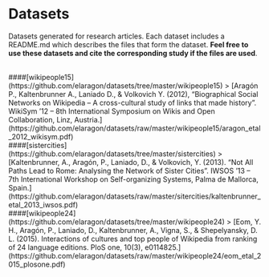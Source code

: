 # Datasets

Datasets generated for research articles. Each dataset includes a README.md which describes the files that form the dataset. **Feel free to use these datasets and cite the corresponding study if the files are used**.

<br/>
####[wikipeople15](https://github.com/elaragon/datasets/tree/master/wikipeople15)
> [Aragón P., Kaltenbrunner A., Laniado D., & Volkovich Y. (2012), “Biographical Social Networks on Wikipedia – A cross-cultural study of links that made history”. WikiSym ’12 – 8th International Symposium on Wikis and Open Collaboration, Linz, Austria.](https://github.com/elaragon/datasets/raw/master/wikipeople15/aragon_etal_2012_wikisym.pdf)

<br/>
####[sistercities](https://github.com/elaragon/datasets/tree/master/sistercities)
> [Kaltenbrunner, A., Aragón, P., Laniado, D., & Volkovich, Y. (2013). “Not All Paths Lead to Rome: Analysing the Network of Sister Cities”.  IWSOS ’13 – 7th International Workshop on Self-organizing Systems, Palma de Mallorca, Spain.](https://github.com/elaragon/datasets/raw/master/sitercities/kaltenbrunner_etal_2013_iwsos.pdf)

<br/>
####[wikipeople24](https://github.com/elaragon/datasets/tree/master/wikipeople24)
> [Eom, Y. H., Aragón, P., Laniado, D., Kaltenbrunner, A., Vigna, S., & Shepelyansky, D. L. (2015). Interactions of cultures and top people of Wikipedia from ranking of 24 language editions. PloS one, 10(3), e0114825.](https://github.com/elaragon/datasets/raw/master/wikipeople24/eom_etal_2015_plosone.pdf)

